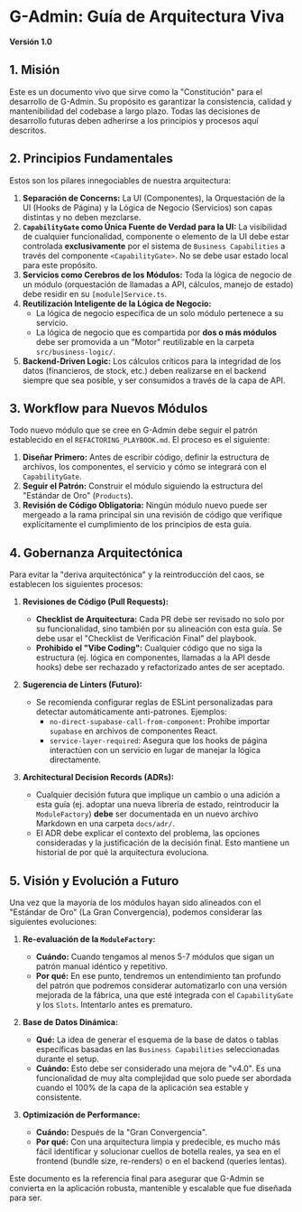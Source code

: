 # G-Admin: Guía de Arquitectura Viva

**Versión 1.0**

## 1. Misión

Este es un documento vivo que sirve como la "Constitución" para el desarrollo de G-Admin. Su propósito es garantizar la consistencia, calidad y mantenibilidad del codebase a largo plazo. Todas las decisiones de desarrollo futuras deben adherirse a los principios y procesos aquí descritos.

## 2. Principios Fundamentales

Estos son los pilares innegociables de nuestra arquitectura:

1.  **Separación de Concerns:** La UI (Componentes), la Orquestación de la UI (Hooks de Página) y la Lógica de Negocio (Servicios) son capas distintas y no deben mezclarse.
2.  **`CapabilityGate` como Única Fuente de Verdad para la UI:** La visibilidad de cualquier funcionalidad, componente o elemento de la UI debe estar controlada **exclusivamente** por el sistema de `Business Capabilities` a través del componente `<CapabilityGate>`. No se debe usar estado local para este propósito.
3.  **Servicios como Cerebros de los Módulos:** Toda la lógica de negocio de un módulo (orquestación de llamadas a API, cálculos, manejo de estado) debe residir en su `[module]Service.ts`.
4.  **Reutilización Inteligente de la Lógica de Negocio:**
    *   La lógica de negocio específica de un solo módulo pertenece a su servicio.
    *   La lógica de negocio que es compartida por **dos o más módulos** debe ser promovida a un "Motor" reutilizable en la carpeta `src/business-logic/`.
5.  **Backend-Driven Logic:** Los cálculos críticos para la integridad de los datos (financieros, de stock, etc.) deben realizarse en el backend siempre que sea posible, y ser consumidos a través de la capa de API.

## 3. Workflow para Nuevos Módulos

Todo nuevo módulo que se cree en G-Admin debe seguir el patrón establecido en el `REFACTORING_PLAYBOOK.md`. El proceso es el siguiente:

1.  **Diseñar Primero:** Antes de escribir código, definir la estructura de archivos, los componentes, el servicio y cómo se integrará con el `CapabilityGate`.
2.  **Seguir el Patrón:** Construir el módulo siguiendo la estructura del "Estándar de Oro" (`Products`).
3.  **Revisión de Código Obligatoria:** Ningún módulo nuevo puede ser mergeado a la rama principal sin una revisión de código que verifique explícitamente el cumplimiento de los principios de esta guía.

## 4. Gobernanza Arquitectónica

Para evitar la "deriva arquitectónica" y la reintroducción del caos, se establecen los siguientes procesos:

1.  **Revisiones de Código (Pull Requests):**
    *   **Checklist de Arquitectura:** Cada PR debe ser revisado no solo por su funcionalidad, sino también por su alineación con esta guía. Se debe usar el "Checklist de Verificación Final" del playbook.
    *   **Prohibido el "Vibe Coding":** Cualquier código que no siga la estructura (ej. lógica en componentes, llamadas a la API desde hooks) debe ser rechazado y refactorizado antes de ser aceptado.

2.  **Sugerencia de Linters (Futuro):**
    *   Se recomienda configurar reglas de ESLint personalizadas para detectar automáticamente anti-patrones. Ejemplos:
        *   `no-direct-supabase-call-from-component`: Prohíbe importar `supabase` en archivos de componentes React.
        *   `service-layer-required`: Asegura que los hooks de página interactúen con un servicio en lugar de manejar la lógica directamente.

3.  **Architectural Decision Records (ADRs):**
    *   Cualquier decisión futura que implique un cambio o una adición a esta guía (ej. adoptar una nueva librería de estado, reintroducir la `ModuleFactory`) **debe** ser documentada en un nuevo archivo Markdown en una carpeta `docs/adr/`.
    *   El ADR debe explicar el contexto del problema, las opciones consideradas y la justificación de la decisión final. Esto mantiene un historial de por qué la arquitectura evoluciona.

## 5. Visión y Evolución a Futuro

Una vez que la mayoría de los módulos hayan sido alineados con el "Estándar de Oro" (La Gran Convergencia), podemos considerar las siguientes evoluciones:

1.  **Re-evaluación de la `ModuleFactory`:**
    *   **Cuándo:** Cuando tengamos al menos 5-7 módulos que sigan un patrón manual idéntico y repetitivo.
    *   **Por qué:** En ese punto, tendremos un entendimiento tan profundo del patrón que podremos considerar automatizarlo con una versión mejorada de la fábrica, una que esté integrada con el `CapabilityGate` y los `Slots`. Intentarlo antes es prematuro.

2.  **Base de Datos Dinámica:**
    *   **Qué:** La idea de generar el esquema de la base de datos o tablas específicas basadas en las `Business Capabilities` seleccionadas durante el setup.
    *   **Cuándo:** Esto debe ser considerado una mejora de "v4.0". Es una funcionalidad de muy alta complejidad que solo puede ser abordada cuando el 100% de la capa de la aplicación sea estable y consistente.

3.  **Optimización de Performance:**
    *   **Cuándo:** Después de la "Gran Convergencia".
    *   **Por qué:** Con una arquitectura limpia y predecible, es mucho más fácil identificar y solucionar cuellos de botella reales, ya sea en el frontend (bundle size, re-renders) o en el backend (queries lentas).

Este documento es la referencia final para asegurar que G-Admin se convierta en la aplicación robusta, mantenible y escalable que fue diseñada para ser.
